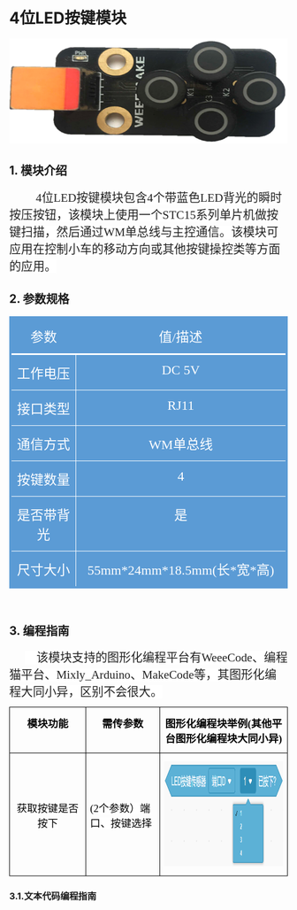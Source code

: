 # 4位LED按键模块 

 <p class=MsoNormal align=center style='text-align:center'><span
  style='color:windowtext'><img width=538 height=190 id="图片 2"
  src="docs\electronic_modules\rj11\four_led_button_module\20190517-120536.png"></span></p>

## 1. 模块介绍

<html><body>

<p class=MsoNormal style='text-indent:.5in'><span style='font-size:16.0pt;
font-family:宋体;color:#222222;background:white'>4<span lang=ZH-CN>位</span>LED<span
lang=ZH-CN>按键模块包含</span>4<span lang=ZH-CN>个带蓝色</span>LED<span lang=ZH-CN>背光的瞬时按压按钮，该模块上使用一个</span>STC15<span
lang=ZH-CN>系列单片机做按键扫描，然后通过</span>WM<span lang=ZH-CN>单总线与主控通信。该模块可应用在控制小车的移动方向或其他按键操控类等方面的应用。</span></span></p>
</body></html>

##  2. 参数规格

<html><body>
<div align=center>

<table class=MsoNormalTable border=0 cellspacing=0 cellpadding=0
 style='border-collapse:collapse'>
 <tr>
  <td width=172 valign=top style='width:129.0pt;border-top:solid #5B9BD5 3.0pt;
  border-left:solid #5B9BD5 3.0pt;border-bottom:solid white 2.25pt;border-right:
  none;background:#5B9BD5;padding:0in 5.4pt 0in 5.4pt'>
  <p class=MsoNormal align=center style='text-align:center'><span lang=ZH-CN
  style='font-size:18.0pt;font-family:宋体;color:white'>参数</span></p>
  </td>
  <td width=462 valign=top style='width:346.5pt;border-top:solid #5B9BD5 3.0pt;
  border-left:none;border-bottom:solid white 2.25pt;border-right:solid #5B9BD5 3.0pt;
  background:#5B9BD5;padding:0in 5.4pt 0in 5.4pt'>
  <p class=MsoNormal align=center style='text-align:center'><span lang=ZH-CN
  style='font-size:18.0pt;font-family:宋体;color:white'>值</span><span
  style='font-size:18.0pt;font-family:宋体;color:white'>/<span lang=ZH-CN>描述</span></span></p>
  </td>
 </tr>
 <tr>
  <td width=172 valign=top style='width:129.0pt;border-top:none;border-left:
  solid #5B9BD5 3.0pt;border-bottom:solid white 1.0pt;border-right:solid white 1.0pt;
  background:#5B9BD5;padding:0in 5.4pt 0in 5.4pt'>
  <p class=MsoNormal align=center style='text-align:center'><span lang=ZH-CN
  style='font-size:18.0pt;font-family:宋体;color:white'>工作电压</span></p>
  </td>
  <td width=462 valign=top style='width:346.5pt;border-top:none;border-left:
  none;border-bottom:solid white 1.0pt;border-right:solid #5B9BD5 3.0pt;
  background:#5B9BD5;padding:0in 5.4pt 0in 5.4pt'>
  <p class=MsoNormal align=center style='text-align:center'><span
  style='font-size:18.0pt;font-family:宋体;color:white'>DC 5V</span></p>
  </td>
 </tr>
 <tr>
  <td width=172 valign=top style='width:129.0pt;border-top:none;border-left:
  solid #5B9BD5 3.0pt;border-bottom:none;border-right:solid white 1.0pt;
  background:#5B9BD5;padding:0in 5.4pt 0in 5.4pt'>
  <p class=MsoNormal align=center style='text-align:center'><span lang=ZH-CN
  style='font-size:18.0pt;font-family:宋体;color:white'>接口类型</span></p>
  </td>
  <td width=462 valign=top style='width:346.5pt;border:none;border-right:solid #5B9BD5 3.0pt;
  background:#5B9BD5;padding:0in 5.4pt 0in 5.4pt'>
  <p class=MsoNormal align=center style='text-align:center'><span
  style='font-size:18.0pt;font-family:宋体;color:white'>RJ11</span></p>
  </td>
 </tr>
 <tr>
  <td width=172 valign=top style='width:129.0pt;border:solid white 1.0pt;
  border-left:solid #5B9BD5 3.0pt;background:#5B9BD5;padding:0in 5.4pt 0in 5.4pt'>
  <p class=MsoNormal align=center style='text-align:center'><span lang=ZH-CN
  style='font-size:18.0pt;font-family:宋体;color:white'>通信方式</span></p>
  </td>
  <td width=462 valign=top style='width:346.5pt;border-top:solid white 1.0pt;
  border-left:none;border-bottom:solid white 1.0pt;border-right:solid #5B9BD5 3.0pt;
  background:#5B9BD5;padding:0in 5.4pt 0in 5.4pt'>
  <p class=MsoNormal align=center style='text-align:center'><span
  style='font-size:18.0pt;font-family:宋体;color:white'>WM<span lang=ZH-CN>单总线</span></span></p>
  </td>
 </tr>
 <tr>
  <td width=172 valign=top style='width:129.0pt;border-top:none;border-left:
  solid #5B9BD5 3.0pt;border-bottom:none;border-right:solid white 1.0pt;
  background:#5B9BD5;padding:0in 5.4pt 0in 5.4pt'>
  <p class=MsoNormal align=center style='text-align:center'><span lang=ZH-CN
  style='font-size:18.0pt;font-family:宋体;color:white'>按键数量</span></p>
  </td>
  <td width=462 valign=top style='width:346.5pt;border:none;border-right:solid #5B9BD5 3.0pt;
  background:#5B9BD5;padding:0in 5.4pt 0in 5.4pt'>
  <p class=MsoNormal align=center style='text-align:center'><span
  style='font-size:18.0pt;font-family:宋体;color:white'>4</span></p>
  </td>
 </tr>
 <tr>
  <td width=172 valign=top style='width:129.0pt;border:solid white 1.0pt;
  border-left:solid #5B9BD5 3.0pt;background:#5B9BD5;padding:0in 5.4pt 0in 5.4pt'>
  <p class=MsoNormal align=center style='text-align:center'><span lang=ZH-CN
  style='font-size:18.0pt;font-family:宋体;color:white'>是否带背光</span></p>
  </td>
  <td width=462 valign=top style='width:346.5pt;border-top:solid white 1.0pt;
  border-left:none;border-bottom:solid white 1.0pt;border-right:solid #5B9BD5 3.0pt;
  background:#5B9BD5;padding:0in 5.4pt 0in 5.4pt'>
  <p class=MsoNormal align=center style='text-align:center'><span lang=ZH-CN
  style='font-size:18.0pt;font-family:宋体;color:white'>是</span></p>
  </td>
 </tr>
 <tr>
  <td width=172 valign=top style='width:129.0pt;border-top:none;border-left:
  solid #5B9BD5 3.0pt;border-bottom:solid #5B9BD5 3.0pt;border-right:solid white 1.0pt;
  background:#5B9BD5;padding:0in 5.4pt 0in 5.4pt'>
  <p class=MsoNormal align=center style='text-align:center'><span lang=ZH-CN
  style='font-size:18.0pt;font-family:宋体;color:white'>尺寸大小</span></p>
  </td>
  <td width=462 valign=top style='width:346.5pt;border-top:none;border-left:
  none;border-bottom:solid #5B9BD5 3.0pt;border-right:solid #5B9BD5 3.0pt;
  background:#5B9BD5;padding:0in 5.4pt 0in 5.4pt'>
  <p class=MsoNormal align=center style='text-align:center'><span
  style='font-size:18.0pt;font-family:宋体;color:white'>55mm*24mm*18.5mm(<span
  lang=ZH-CN>长</span>*<span lang=ZH-CN>宽</span>*<span lang=ZH-CN>高</span>)</span></p>
  </td>
 </tr>
</table>
</div>
<p class=MsoNormal>&nbsp;</p>
</body></html>

## 3. 编程指南 

<html><body>

<p class=MsoNormal style='text-indent:21.0pt'><span style='font-size:16.0pt;
font-family:华文楷体;color:#222222;background:white'>&nbsp;&nbsp;&nbsp; </span><span
lang=ZH-CN style='font-size:16.0pt;font-family:宋体;color:#222222;background:
white'>该模块支持的图形化编程平台有</span><span style='font-size:16.0pt;font-family:宋体;
color:#222222;background:white'><span style='box-sizing: border-box;font-variant-ligatures: normal;
font-variant-caps: normal;orphans: 2;text-align:start;widows: 2;-webkit-text-stroke-width: 0px;
text-decoration-style: initial;text-decoration-color: initial;word-spacing:
0px'>WeeeCode</span><span lang=ZH-CN><span style='box-sizing: border-box;
font-variant-ligatures: normal;font-variant-caps: normal;orphans: 2;text-align:
start;widows: 2;-webkit-text-stroke-width: 0px;text-decoration-style: initial;
text-decoration-color: initial;word-spacing:0px'>、编程猫平台、</span></span><span
style='box-sizing: border-box;font-variant-ligatures: normal;font-variant-caps: normal;
orphans: 2;text-align:start;widows: 2;-webkit-text-stroke-width: 0px;
text-decoration-style: initial;text-decoration-color: initial;word-spacing:
0px'>Mixly_Arduino</span><span lang=ZH-CN><span style='box-sizing: border-box;
font-variant-ligatures: normal;font-variant-caps: normal;orphans: 2;text-align:
start;widows: 2;-webkit-text-stroke-width: 0px;text-decoration-style: initial;
text-decoration-color: initial;word-spacing:0px'>、</span></span><span
style='box-sizing: border-box;font-variant-ligatures: normal;font-variant-caps: normal;
orphans: 2;text-align:start;widows: 2;-webkit-text-stroke-width: 0px;
text-decoration-style: initial;text-decoration-color: initial;word-spacing:
0px'>MakeCode</span><span lang=ZH-CN><span style='box-sizing: border-box;
font-variant-ligatures: normal;font-variant-caps: normal;orphans: 2;text-align:
start;widows: 2;-webkit-text-stroke-width: 0px;text-decoration-style: initial;
text-decoration-color: initial;word-spacing:0px'>等，其图形化编程大同小异，区别不会很大。</span></span></span></p>

<div align=center>
<table class=MsoNormalTable border=0 cellspacing=0 cellpadding=0
 style='border-collapse:collapse'>
 <tr>
  <td width=257 valign=top style='width:192.65pt;border:solid windowtext 1.0pt;
  padding:0in 5.4pt 0in 5.4pt'>
  <p class=MsoNormal align=center style='text-align:center'><b><span
  lang=ZH-CN style='font-size:14.0pt;font-family:华文楷体;color:windowtext;
  background:white'>模块功能</span></b></p>
  </td>
  <td width=223 valign=top style='width:166.95pt;border:solid windowtext 1.0pt;
  border-left:none;padding:0in 5.4pt 0in 5.4pt'>
  <p class=MsoNormal align=center style='text-align:center'><b><span
  lang=ZH-CN style='font-size:14.0pt;font-family:华文楷体;color:windowtext;
  background:white'>需传参数</span></b></p>
  </td>
  <td width=462 valign=top style='width:346.5pt;border:solid windowtext 1.0pt;
  border-left:none;padding:0in 5.4pt 0in 5.4pt'>
  <p class=MsoNormal align=center style='text-align:center'><b><span
  lang=ZH-CN style='font-size:14.0pt;font-family:华文楷体;color:windowtext;
  background:white'>图形化编程块举例</span></b><b style='box-sizing: border-box;
  font-variant-ligatures: normal;font-variant-caps: normal;orphans: 2;
  widows: 2;-webkit-text-stroke-width: 0px;text-decoration-style: initial;
  text-decoration-color: initial;word-spacing:0px'><span style='box-sizing: border-box'><span
  style='font-size:14.0pt;font-family:华文楷体;color:windowtext;background:white'>(</span></span></b><b
  style='box-sizing: border-box;font-variant-ligatures: normal;font-variant-caps: normal;
  orphans: 2;widows: 2;-webkit-text-stroke-width: 0px;text-decoration-style: initial;
  text-decoration-color: initial;word-spacing:0px'><span style='box-sizing: border-box'><span
  lang=ZH-CN style='font-size:14.0pt;font-family:华文楷体;color:windowtext;
  background:white'>其他平台图形化编程块大同小异</span></span></b><b style='box-sizing: border-box;
  font-variant-ligatures: normal;font-variant-caps: normal;orphans: 2;
  widows: 2;-webkit-text-stroke-width: 0px;text-decoration-style: initial;
  text-decoration-color: initial;word-spacing:0px'><span style='box-sizing: border-box'><span
  style='font-size:14.0pt;font-family:华文楷体;color:windowtext;background:white'>)</span></span></b></p>
  </td>
 </tr>
 <tr>
  <td width=257 style='width:192.65pt;border:solid windowtext 1.0pt;border-top:
  none;padding:0in 5.4pt 0in 5.4pt'>
  <p class=MsoNormal align=center style='text-align:center'><span lang=ZH-CN
  style='font-size:14.0pt;font-family:华文楷体;color:windowtext;background:white'>获取按键是否按下</span></p>
  </td>
  <td width=223 style='width:166.95pt;border-top:none;border-left:none;
  border-bottom:solid windowtext 1.0pt;border-right:solid windowtext 1.0pt;
  padding:0in 5.4pt 0in 5.4pt'>
  <p class=MsoNormal><span style='font-size:14.0pt;font-family:华文楷体;color:windowtext;
  background:white'>(2</span><span lang=ZH-CN style='font-size:14.0pt;
  font-family:华文楷体;color:windowtext;background:white'><span style='box-sizing: border-box;
  font-variant-ligatures: normal;font-variant-caps: normal;orphans: 2;
  widows: 2;-webkit-text-stroke-width: 0px;text-decoration-style: initial;
  text-decoration-color: initial;word-spacing:0px'>个参数）端口、按键选择</span></span></p>
  </td>
  <td width=462 valign=top style='width:346.5pt;border-top:none;border-left:
  none;border-bottom:solid windowtext 1.0pt;border-right:solid windowtext 1.0pt;
  padding:0in 5.4pt 0in 5.4pt'>
  <p class=MsoNormal align=center style='text-align:center'><span
  style='color:windowtext'><img width=538 height=190 id="图片 2"
  src="docs\electronic_modules\rj11\four_led_button_module\20190517-123442.png"></span></p>
  </td>
 </tr>
</table>

</div>
</body></html>

###  3.1.文本代码编程指南
